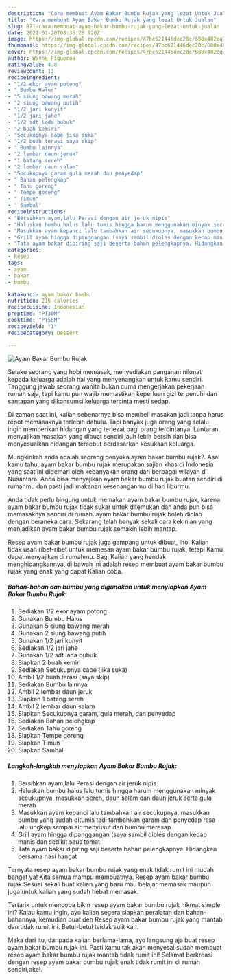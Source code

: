 ```yaml
---
description: "Cara membuat Ayam Bakar Bumbu Rujak yang lezat Untuk Jualan"
title: "Cara membuat Ayam Bakar Bumbu Rujak yang lezat Untuk Jualan"
slug: 871-cara-membuat-ayam-bakar-bumbu-rujak-yang-lezat-untuk-jualan
date: 2021-01-20T03:36:28.920Z
image: https://img-global.cpcdn.com/recipes/47bc621446dec20c/680x482cq70/ayam-bakar-bumbu-rujak-foto-resep-utama.jpg
thumbnail: https://img-global.cpcdn.com/recipes/47bc621446dec20c/680x482cq70/ayam-bakar-bumbu-rujak-foto-resep-utama.jpg
cover: https://img-global.cpcdn.com/recipes/47bc621446dec20c/680x482cq70/ayam-bakar-bumbu-rujak-foto-resep-utama.jpg
author: Wayne Figueroa
ratingvalue: 4.8
reviewcount: 13
recipeingredient:
- "1/2 ekor ayam potong"
- " Bumbu Halus"
- "5 siung bawang merah"
- "2 siung bawang putih"
- "1/2 jari kunyit"
- "1/2 jari jahe"
- "1/2 sdt lada bubuk"
- "2 buah kemiri"
- "Secukupnya cabe jika suka"
- "1/2 buah terasi saya skip"
- " Bumbu lainnya"
- "2 lembar daun jeruk"
- "1 batang sereh"
- "2 lembar daun salam"
- "Secukupnya garam gula merah dan penyedap"
- " Bahan pelengkap"
- " Tahu goreng"
- " Tempe goreng"
- " Timun"
- " Sambal"
recipeinstructions:
- "Bersihkan ayam,lalu Perasi dengan air jeruk nipis"
- "Haluskan bumbu halus lalu tumis hingga harum menggunakan minyak secukupnya, masukkan sereh, daun salam dan daun jeruk serta gula merah"
- "Masukkan ayam kepanci lalu tambahkan air secukupnya, masukkan bumbu yang sudah ditumis tadi tambahkan garam dan penyedap rasa lalu ungkep sampai air menyusut dan bumbu meresap"
- "Grill ayam hingga dipanggangan (saya sambil dioles dengan kecap manis dan sedikit saus tomat"
- "Tata ayam bakar dipiring saji beserta bahan pelengkapnya. Hidangkan bersama nasi hangat"
categories:
- Resep
tags:
- ayam
- bakar
- bumbu

katakunci: ayam bakar bumbu 
nutrition: 216 calories
recipecuisine: Indonesian
preptime: "PT30M"
cooktime: "PT56M"
recipeyield: "1"
recipecategory: Dessert

---
```



![Ayam Bakar Bumbu Rujak](https://img-global.cpcdn.com/recipes/47bc621446dec20c/680x482cq70/ayam-bakar-bumbu-rujak-foto-resep-utama.jpg)

Selaku seorang yang hobi memasak, menyediakan panganan nikmat kepada keluarga adalah hal yang menyenangkan untuk kamu sendiri. Tanggung jawab seorang  wanita bukan cuma mengerjakan pekerjaan rumah saja, tapi kamu pun wajib memastikan keperluan gizi terpenuhi dan santapan yang dikonsumsi keluarga tercinta mesti sedap.

Di zaman  saat ini, kalian sebenarnya bisa membeli masakan jadi tanpa harus repot memasaknya terlebih dahulu. Tapi banyak juga orang yang selalu ingin memberikan hidangan yang terlezat bagi orang tercintanya. Lantaran, menyajikan masakan yang dibuat sendiri jauh lebih bersih dan bisa menyesuaikan hidangan tersebut berdasarkan kesukaan keluarga. 



Mungkinkah anda adalah seorang penyuka ayam bakar bumbu rujak?. Asal kamu tahu, ayam bakar bumbu rujak merupakan sajian khas di Indonesia yang saat ini digemari oleh kebanyakan orang dari berbagai wilayah di Nusantara. Anda bisa menyajikan ayam bakar bumbu rujak buatan sendiri di rumahmu dan pasti jadi makanan kesenanganmu di hari liburmu.

Anda tidak perlu bingung untuk memakan ayam bakar bumbu rujak, karena ayam bakar bumbu rujak tidak sukar untuk ditemukan dan anda pun bisa memasaknya sendiri di rumah. ayam bakar bumbu rujak boleh diolah dengan beraneka cara. Sekarang telah banyak sekali cara kekinian yang menjadikan ayam bakar bumbu rujak semakin lebih mantap.

Resep ayam bakar bumbu rujak juga gampang untuk dibuat, lho. Kalian tidak usah ribet-ribet untuk memesan ayam bakar bumbu rujak, tetapi Kamu dapat menyajikan di rumahmu. Bagi Kalian yang hendak menghidangkannya, di bawah ini adalah resep membuat ayam bakar bumbu rujak yang enak yang dapat Kalian coba.

<!--inarticleads1-->

##### Bahan-bahan dan bumbu yang digunakan untuk menyiapkan Ayam Bakar Bumbu Rujak:

1. Sediakan 1/2 ekor ayam potong
1. Gunakan  Bumbu Halus
1. Gunakan 5 siung bawang merah
1. Gunakan 2 siung bawang putih
1. Gunakan 1/2 jari kunyit
1. Sediakan 1/2 jari jahe
1. Gunakan 1/2 sdt lada bubuk
1. Siapkan 2 buah kemiri
1. Sediakan Secukupnya cabe (jika suka)
1. Ambil 1/2 buah terasi (saya skip)
1. Sediakan  Bumbu lainnya
1. Ambil 2 lembar daun jeruk
1. Siapkan 1 batang sereh
1. Ambil 2 lembar daun salam
1. Siapkan Secukupnya garam, gula merah, dan penyedap
1. Sediakan  Bahan pelengkap
1. Sediakan  Tahu goreng
1. Siapkan  Tempe goreng
1. Siapkan  Timun
1. Siapkan  Sambal




<!--inarticleads2-->

##### Langkah-langkah menyiapkan Ayam Bakar Bumbu Rujak:

1. Bersihkan ayam,lalu Perasi dengan air jeruk nipis
1. Haluskan bumbu halus lalu tumis hingga harum menggunakan minyak secukupnya, masukkan sereh, daun salam dan daun jeruk serta gula merah
1. Masukkan ayam kepanci lalu tambahkan air secukupnya, masukkan bumbu yang sudah ditumis tadi tambahkan garam dan penyedap rasa lalu ungkep sampai air menyusut dan bumbu meresap
1. Grill ayam hingga dipanggangan (saya sambil dioles dengan kecap manis dan sedikit saus tomat
1. Tata ayam bakar dipiring saji beserta bahan pelengkapnya. Hidangkan bersama nasi hangat




Ternyata resep ayam bakar bumbu rujak yang enak tidak rumit ini mudah banget ya! Kita semua mampu membuatnya. Resep ayam bakar bumbu rujak Sesuai sekali buat kalian yang baru mau belajar memasak maupun juga untuk kalian yang sudah hebat memasak.

Tertarik untuk mencoba bikin resep ayam bakar bumbu rujak nikmat simple ini? Kalau kamu ingin, ayo kalian segera siapkan peralatan dan bahan-bahannya, kemudian buat deh Resep ayam bakar bumbu rujak yang mantab dan tidak rumit ini. Betul-betul taidak sulit kan. 

Maka dari itu, daripada kalian berlama-lama, ayo langsung aja buat resep ayam bakar bumbu rujak ini. Pasti kamu tak akan menyesal sudah membuat resep ayam bakar bumbu rujak mantab tidak rumit ini! Selamat berkreasi dengan resep ayam bakar bumbu rujak enak tidak rumit ini di rumah sendiri,oke!.

